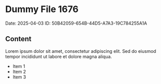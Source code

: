 # Dummy File 1676

Date: 2025-04-03
ID: 50B42059-654B-44D5-A7A3-19C784255A1A

## Content

Lorem ipsum dolor sit amet, consectetur adipiscing elit.
Sed do eiusmod tempor incididunt ut labore et dolore magna aliqua.

* Item 1
* Item 2
* Item 3
